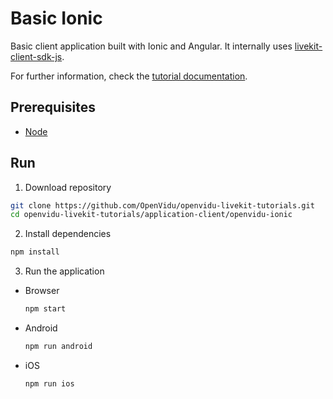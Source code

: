 # Basic Ionic

Basic client application built with Ionic and Angular. It internally uses [livekit-client-sdk-js](https://docs.livekit.io/client-sdk-js/).

For further information, check the [tutorial documentation](https://livekit-tutorials.openvidu.io/tutorials/application-client/ionic/).

## Prerequisites

-   [Node](https://nodejs.org/en/download)

## Run

1. Download repository

```bash
git clone https://github.com/OpenVidu/openvidu-livekit-tutorials.git
cd openvidu-livekit-tutorials/application-client/openvidu-ionic
```

2. Install dependencies

```bash
npm install
```

3. Run the application

-   Browser

    ```bash
    npm start
    ```

-   Android

    ```bash
    npm run android
    ```

-   iOS

    ```bash
    npm run ios
    ```
